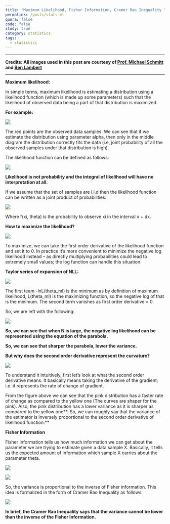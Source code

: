 ```yaml
---
title: "Maximum Likelihood, Fisher Information, Cramer Rao Inequality "
permalink: /posts/stats-ml
quora: false 
code: false 
study: true
category: statistics
tags:
  - statistics
---
```


*****

**Credits: All images used in this post are courtesy of [Prof. Michael Schmitt](https://www.physics.northwestern.edu/people/faculty/core-faculty/michael-schmitt.html) and [Ben Lambert](https://www.youtube.com/user/SpartacanUsuals)** 
<hr>

**Maximum likelihood:**

In simple terms, maximum likelihood is estimating a distribution using a
likelihood function (which is made up some parameters) such that the
likelihood of observed data being a part of that distribution is
maximized.

**For example:**

![](../../images/stats/Maximum_Likelihood/media/media/image1.png)

The red points are the observed data samples. We can see that if we
estimate the distribution using parameter alpha, then only in the middle
diagram the distribution correctly fits the data (i.e, joint probability
of all the observed samples under that distribution is high).

The likelihood function can be defined as follows:

![](../../images/stats/Maximum_Likelihood/media/media/image2.png)

**Likelihood is not probability and the integral of likelihood will have
no interpretation at all.**

If we assume that the set of samples are i.i.d then the likelihood
function can be written as a joint product of probabilities:

![](../../images/stats/Maximum_Likelihood/media/media/image3.png)

Where f(xi, theta) is the probability to observe xi in the interval x +
dx.

**How to maximize the likelihood?**

![](../../images/stats/Maximum_Likelihood/media/media/image4.png)

To maximize, we can take the first order derivative of the likelihood
function and set it to 0. In practice it’s more convenient to minimize
the negative log likelihood instead – as directly multiplying
probabilities could lead to extremely small values; the log function can
handle this situation.

**Taylor series of expansion of NLL:**

![](../../images/stats/Maximum_Likelihood/media/media/image5.png)

The first team -lnL(theta\_ml) is the minimum as by definition of
maximum likelihood, L(theta\_ml) is the maximizing function, so the
negative log of that is the minimum. The second term vanishes as first
order derivative = 0.

So, we are left with the following:

![](../../images/stats/Maximum_Likelihood/media/media/image6.png)

**So, we can see that when N is large, the negative log likelihood can
be represented using the equation of the parabola.**

**So, we can see that sharper the parabola, lower the variance.**

**But why does the second order derivative represent the curvature?**

![](../../images/stats/Maximum_Likelihood/media/media/image7.png)

To understand it intuitively, first let’s look at what the second order
derivative means. It basically means taking the derivative of the
gradient; i.e. it represents the rate of change of gradient.

From the figure above we can see that the pink distribution has a faster
rate of change as compared to the yellow one (The curves are shaper for
the pink). Also, the pink distribution has a lower variance as it is
sharper as compared to the yellow one**. So, we can roughly say that the
variance of the estimator is inversely proportional to the second order
derivative of likelihood function.**

**Fisher Information**

Fisher Information tells us how much information we can get about the
parameter we are trying to estimate given a data sample X. Basically, it
tells us the expected amount of information which sample X carries about
the parameter theta.

![](../../images/stats/Maximum_Likelihood/media/media/image8.png)

![](../../images/stats/Maximum_Likelihood/media/media/image9.png)

So, the variance is proportional to the inverse of Fisher information.
This idea is formalized in the form of Cramer Rao Inequality as follows:

![](../../images/stats/Maximum_Likelihood/media/media/image10.png)

**In brief, the Cramer Rao Inequality says that the variance cannot be
lower than the inverse of the Fisher Information.**
